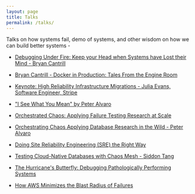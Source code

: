```yaml
---
layout: page
title: Talks
permalink: /talks/
---
```


Talks on how systems fail, demo of systems, and other wisdom on how
we can build better systems -

- [Debugging Under Fire: Keep your Head when Systems have Lost their Mind - Bryan Cantrill](https://www.youtube.com/watch?v=30jNsCVLpAE)

- [Bryan Cantrill - Docker in Production: Tales From the Engine Room](https://www.youtube.com/watch?v=0T2XFSALOaU)

- [Keynote: High Reliability Infrastructure Migrations - Julia Evans, Software Engineer, Stripe](https://www.youtube.com/watch?v=obB2IvCv-K0)

- ["I See What You Mean" by Peter Alvaro](https://www.youtube.com/watch?v=R2Aa4PivG0g)

- [Orchestrated Chaos: Applying Failure Testing Research at Scale](https://www.youtube.com/watch?v=QOTNBKx9Irc)

- [Orchestrating Chaos Applying Database Research in the Wild - Peter Alvaro](https://www.youtube.com/watch?v=YplkQu6a80Q)

- [Doing Site Reliability Engineering (SRE) the Right Way](https://www.youtube.com/watch?v=eKff1yqq0OM&list=WL&index=11)

- [Testing Cloud-Native Databases with Chaos Mesh - Siddon Tang](https://www.youtube.com/watch?v=FIB1qvLHYsw)

- [The Hurricane's Butterfly: Debugging Pathologically Performing Systems](https://www.youtube.com/watch?v=7AO4wz6gI3Q)

- [How AWS Minimizes the Blast Radius of Failures](https://www.youtube.com/watch?v=swQbA4zub20)
